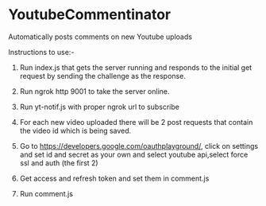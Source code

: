 # YoutubeCommentinator
Automatically posts comments on new Youtube uploads

Instructions to use:-
1. Run index.js that gets the server running and responds to the initial get request by sending the challenge as the response.

2. Run ngrok http 9001 to take the server online.

3. Run yt-notif.js with proper ngrok url to subscribe

4. For each new video uploaded there will be 2 post requests that contain the video id which is being saved.

5. Go to https://developers.google.com/oauthplayground/, click on settings and set id and secret as your own and select youtube api,select force ssl and auth (the first 2)

6. Get access and refresh token and set them in comment.js

7. Run comment.js


